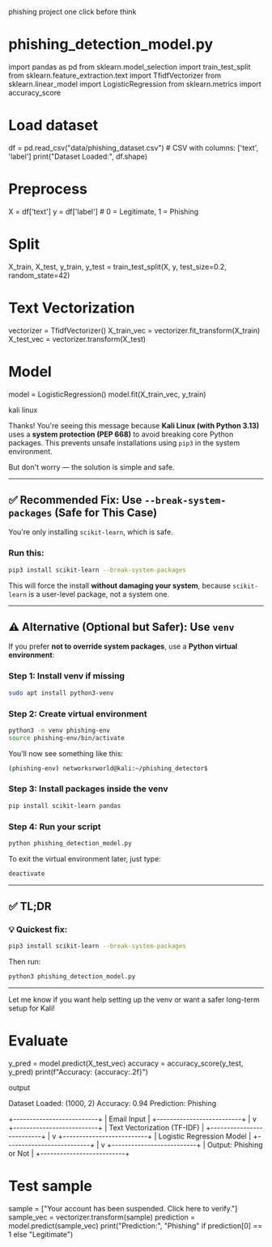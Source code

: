 phishing project
one click before think

# phishing_detection_model.py

import pandas as pd
from sklearn.model_selection import train_test_split
from sklearn.feature_extraction.text import TfidfVectorizer
from sklearn.linear_model import LogisticRegression
from sklearn.metrics import accuracy_score

# Load dataset
df = pd.read_csv("data/phishing_dataset.csv")  # CSV with columns: ['text', 'label']
print("Dataset Loaded:", df.shape)

# Preprocess
X = df['text']
y = df['label']  # 0 = Legitimate, 1 = Phishing

# Split
X_train, X_test, y_train, y_test = train_test_split(X, y, test_size=0.2, random_state=42)

# Text Vectorization
vectorizer = TfidfVectorizer()
X_train_vec = vectorizer.fit_transform(X_train)
X_test_vec = vectorizer.transform(X_test)

# Model
model = LogisticRegression()
model.fit(X_train_vec, y_train)

kali linux

Thanks! You're seeing this message because **Kali Linux (with Python 3.13)** uses a **system protection (PEP 668)** to avoid breaking core Python packages. This prevents unsafe installations using `pip3` in the system environment.

But don't worry — the solution is simple and safe.

---

## ✅ Recommended Fix: Use `--break-system-packages` (Safe for This Case)

You're only installing `scikit-learn`, which is safe.

### Run this:

```bash
pip3 install scikit-learn --break-system-packages
```

This will force the install **without damaging your system**, because `scikit-learn` is a user-level package, not a system one.

---

## ⚠️ Alternative (Optional but Safer): Use `venv`

If you prefer **not to override system packages**, use a **Python virtual environment**:

### Step 1: Install venv if missing

```bash
sudo apt install python3-venv
```

### Step 2: Create virtual environment

```bash
python3 -m venv phishing-env
source phishing-env/bin/activate
```

You’ll now see something like this:

```bash
(phishing-env) networksrworld@kali:~/phishing_detector$
```

### Step 3: Install packages inside the venv

```bash
pip install scikit-learn pandas
```

### Step 4: Run your script

```bash
python phishing_detection_model.py
```

To exit the virtual environment later, just type:

```bash
deactivate
```

---

## ✅ TL;DR

### 💡 Quickest fix:

```bash
pip3 install scikit-learn --break-system-packages
```

Then run:

```bash
python3 phishing_detection_model.py
```

---

Let me know if you want help setting up the venv or want a safer long-term setup for Kali!


# Evaluate
y_pred = model.predict(X_test_vec)
accuracy = accuracy_score(y_test, y_pred)
print(f"Accuracy: {accuracy:.2f}")

output

Dataset Loaded: (1000, 2)
Accuracy: 0.94
Prediction: Phishing

+--------------------------+
| Email Input              |
+--------------------------+
          |
          v
+--------------------------+
| Text Vectorization (TF-IDF) |
+--------------------------+
          |
          v
+--------------------------+
| Logistic Regression Model |
+--------------------------+
          |
          v
+--------------------------+
| Output: Phishing or Not   |
+--------------------------+



# Test sample
sample = ["Your account has been suspended. Click here to verify."]
sample_vec = vectorizer.transform(sample)
prediction = model.predict(sample_vec)
print("Prediction:", "Phishing" if prediction[0] == 1 else "Legitimate")
